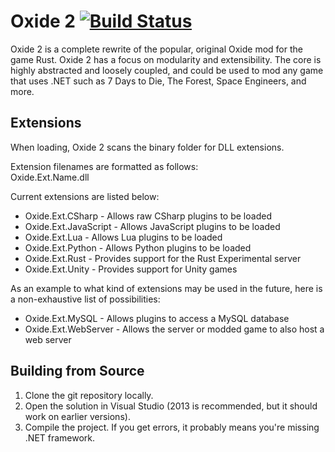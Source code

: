 Oxide 2 [![Build Status](https://travis-ci.org/OxideMod/Oxide.png)](https://travis-ci.org/OxideMod/Oxide)
=======

Oxide 2 is a complete rewrite of the popular, original Oxide mod for the game Rust. Oxide 2 has a focus on modularity and extensibility. The core is highly abstracted and loosely coupled, and could be used to mod any game that uses .NET such as 7 Days to Die, The Forest, Space Engineers, and more.

Extensions
----------

When loading, Oxide 2 scans the binary folder for DLL extensions.

Extension filenames are formatted as follows:  
Oxide.Ext.Name.dll

Current extensions are listed below:

 * Oxide.Ext.CSharp - Allows raw CSharp plugins to be loaded
 * Oxide.Ext.JavaScript - Allows JavaScript plugins to be loaded
 * Oxide.Ext.Lua - Allows Lua plugins to be loaded
 * Oxide.Ext.Python - Allows Python plugins to be loaded
 * Oxide.Ext.Rust - Provides support for the Rust Experimental server
 * Oxide.Ext.Unity - Provides support for Unity games

As an example to what kind of extensions may be used in the future, here is a non-exhaustive list of possibilities:

 * Oxide.Ext.MySQL - Allows plugins to access a MySQL database
 * Oxide.Ext.WebServer - Allows the server or modded game to also host a web server

Building from Source
--------------------

 1. Clone the git repository locally.
 2. Open the solution in Visual Studio (2013 is recommended, but it should work on earlier versions).
 3. Compile the project. If you get errors, it probably means you're missing .NET framework.

